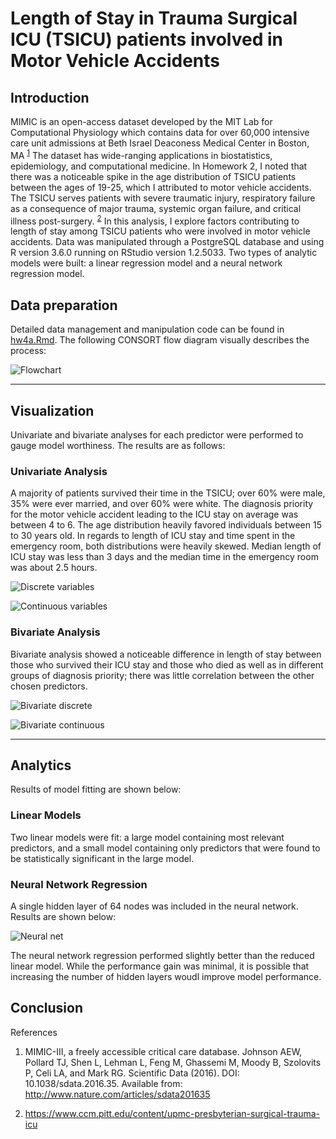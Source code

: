 # Length of Stay in Trauma Surgical ICU (TSICU) patients involved in Motor Vehicle Accidents

## Introduction

MIMIC is an open-access dataset developed by the MIT Lab for Computational Physiology which contains data for over 60,000 intensive care unit admissions at Beth Israel Deaconess Medical Center in Boston, MA <sup>[1](http://www.nature.com/articles/sdata201635)</sup> The dataset has wide-ranging applications in biostatistics, epidemiology, and computational medicine. In Homework 2, I noted that there was a noticeable spike in the age distribution of TSICU patients between the ages of 19-25, which I attributed to motor vehicle accidents. The TSICU serves patients with severe traumatic injury, respiratory failure as a consequence of major trauma, systemic organ failure, and critical illness post-surgery. <sup>[2](https://www.ccm.pitt.edu/content/upmc-presbyterian-surgical-trauma-icu)</sup>  In this analysis, I explore factors contributing to length of stay among TSICU patients who were involved in motor vehicle accidents. Data was manipulated through a PostgreSQL database and using R version 3.6.0 running on RStudio version 1.2.5033. Two types of analytic models were built: a linear regression model and a neural network regression model.

## Data preparation

Detailed data management and manipulation code can be found in [hw4a.Rmd](https://github.com/gd32/biostat-203b-2020-winter/blob/master/hw4/hw4a.Rmd). The following CONSORT flow diagram visually describes the process:

![Flowchart](https://github.com/gd32/biostat-203b-2020-winter/blob/develop/hw4/images/flowchart.png)

---

## Visualization

Univariate and bivariate analyses for each predictor were performed to gauge model worthiness. The results are as follows:

### Univariate Analysis

A majority of patients survived their time in the TSICU; over 60% were male, 35% were ever married, and over 60% were white. The diagnosis priority for the motor vehicle accident leading to the ICU stay on average was between 4 to 6. The age distribution heavily favored individuals between 15 to 30 years old. In regards to length of ICU stay and time spent in the emergency room, both distributions were heavily skewed. Median length of ICU stay was less than 3 days and the median time in the emergency room was about 2.5 hours.

![Discrete variables](https://github.com/gd32/biostat-203b-2020-winter/blob/develop/hw4/images/dvars.png)

![Continuous variables](https://github.com/gd32/biostat-203b-2020-winter/blob/develop/hw4/images/cvars.png)

### Bivariate Analysis

Bivariate analysis showed a noticeable difference in length of stay between those who survived their ICU stay and those who died as well as in different groups of diagnosis priority; there was little correlation between the other chosen predictors.

![Bivariate discrete](https://github.com/gd32/biostat-203b-2020-winter/blob/develop/hw4/images/bv_disc.png)

![Bivariate continuous](https://github.com/gd32/biostat-203b-2020-winter/blob/develop/hw4/images/bv_conts.png)

---

## Analytics

Results of model fitting are shown below:

### Linear Models

Two linear models were fit: a large model containing most relevant predictors, and a small model containing only predictors that were found to be statistically significant in the large model.


### Neural Network Regression

A single hidden layer of 64 nodes was included in the neural network. Results are shown below:

![Neural net](https://github.com/gd32/biostat-203b-2020-winter/blob/develop/hw4/images/nnr.png)

The neural network regression performed slightly better than the reduced linear model. While the performance gain was minimal, it is possible that increasing the number of hidden layers woudl improve model performance.

## Conclusion



References

1. MIMIC-III, a freely accessible critical care database. Johnson AEW, Pollard TJ, Shen L, Lehman L, Feng M, Ghassemi M, Moody B, Szolovits P, Celi LA, and Mark RG. Scientific Data (2016). DOI: 10.1038/sdata.2016.35. Available from: http://www.nature.com/articles/sdata201635

2. https://www.ccm.pitt.edu/content/upmc-presbyterian-surgical-trauma-icu

